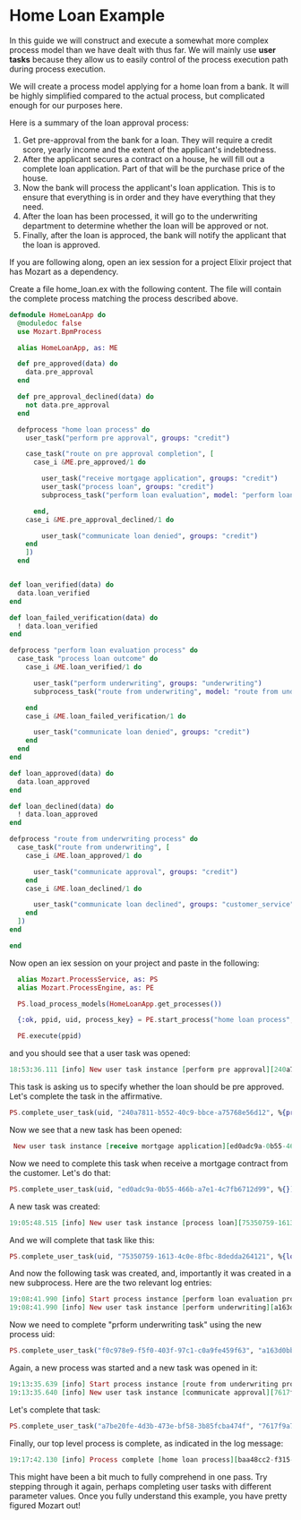 # Home Loan Example

In this guide we will construct and execute a somewhat more complex process model than we have dealt with thus far. We will mainly use **user tasks** because they allow us to easily control of the process execution path during process execution.

We will create a process model applying for a home loan from a bank. It will be highly simplified compared to the actual process, but complicated enough for our purposes here.

Here is a summary of the loan approval process:

1. Get pre-approval from the bank for a loan. They will require a credit score, yearly income and the extent of the applicant's indebtedness.
1. After the applicant secures a contract on a house, he will fill out a complete loan application. Part of that will be the purchase price of the house.
1. Now the bank will process the applicant's loan application. This is to ensure that everything is in order and they have everything that they need.
1. After the loan has been processed, it will go to the underwriting department to determine whether the loan will be approved or not.
1. Finally, after the loan is approced, the bank will notify the applicant that the loan is approved.

If you are following along, open an iex session for a project Elixir project that has Mozart as a dependency.

Create a file home_loan.ex with the following content. The file will contain the complete process matching the process described above.

```elixir
defmodule HomeLoanApp do
  @moduledoc false
  use Mozart.BpmProcess

  alias HomeLoanApp, as: ME

  def pre_approved(data) do
    data.pre_approval
  end

  def pre_approval_declined(data) do
    not data.pre_approval
  end

  defprocess "home loan process" do
    user_task("perform pre approval", groups: "credit")

    case_task("route on pre approval completion", [
      case_i &ME.pre_approved/1 do

        user_task("receive mortgage application", groups: "credit")
        user_task("process loan", groups: "credit")
        subprocess_task("perform loan evaluation", model: "perform loan evaluation process")

      end,
    case_i &ME.pre_approval_declined/1 do

        user_task("communicate loan denied", groups: "credit")
    end
    ])
  end


def loan_verified(data) do
  data.loan_verified
end

def loan_failed_verification(data) do
  ! data.loan_verified
end

defprocess "perform loan evaluation process" do
  case_task "process loan outcome" do
    case_i &ME.loan_verified/1 do

      user_task("perform underwriting", groups: "underwriting")
      subprocess_task("route from underwriting", model: "route from underwriting process")

    end
    case_i &ME.loan_failed_verification/1 do

      user_task("communicate loan denied", groups: "credit")
    end
  end
end

def loan_approved(data) do
  data.loan_approved
end

def loan_declined(data) do
  ! data.loan_approved
end

defprocess "route from underwriting process" do
  case_task("route from underwriting", [
    case_i &ME.loan_approved/1 do

      user_task("communicate approval", groups: "credit")
    end
    case_i &ME.loan_declined/1 do

      user_task("communicate loan declined", groups: "customer_service")
    end
  ])
end

end

```

Now open an iex session on your project and paste in the following:

```elixir
  alias Mozart.ProcessService, as: PS
  alias Mozart.ProcessEngine, as: PE

  PS.load_process_models(HomeLoanApp.get_processes())

  {:ok, ppid, uid, process_key} = PE.start_process("home loan process", %{})

  PE.execute(ppid)

```

and you should see that a user task was opened:

```elixir
18:53:36.111 [info] New user task instance [perform pre approval][240a7811-b552-40c9-bbce-a75768e56d12]
```

This task is asking us to specify whether the loan should be pre approved. Let's complete the task in the affirmative.

```elixir
PS.complete_user_task(uid, "240a7811-b552-40c9-bbce-a75768e56d12", %{pre_approval: true})

```

Now we see that a new task has been opened:

```elixir
 New user task instance [receive mortgage application][ed0adc9a-0b55-466b-a7e1-4c7fb6712d99]
```

Now we need to complete this task when receive a mortgage contract from the customer. Let's do that:

```elixir
PS.complete_user_task(uid, "ed0adc9a-0b55-466b-a7e1-4c7fb6712d99", %{})

```

A new task was created:

```elixir
19:05:48.515 [info] New user task instance [process loan][75350759-1613-4c0e-8fbc-8dedda264121]
```

And we will complete that task like this:

```elixir
PS.complete_user_task(uid, "75350759-1613-4c0e-8fbc-8dedda264121", %{loan_verified: true})

```

And now the following task was created, and, importantly it was created in a new subprocess. Here are the two relevant log entries:

```elixir
19:08:41.990 [info] Start process instance [perform loan evaluation process][f0c978e9-f5f0-403f-97c1-c0a9fe459f63]
19:08:41.990 [info] New user task instance [perform underwriting][a163d0bb-a5c2-43b9-93bf-25beb4961238]
```

Now we need to complete "prform underwriting task" using the new process uid:

```elixir
PS.complete_user_task("f0c978e9-f5f0-403f-97c1-c0a9fe459f63", "a163d0bb-a5c2-43b9-93bf-25beb4961238", %{loan_approved: true})

```

Again, a new process was started and a new task was opened in it:

```elixir
19:13:35.639 [info] Start process instance [route from underwriting process][a7be20fe-4d3b-473e-bf58-3b85fcba474f]
19:13:35.640 [info] New user task instance [communicate approval][7617f9a7-660c-48f1-bf29-698f6eaa9d6e]
```

Let's complete that task:

```elixir
PS.complete_user_task("a7be20fe-4d3b-473e-bf58-3b85fcba474f", "7617f9a7-660c-48f1-bf29-698f6eaa9d6e", %{})

```

Finally, our top level process is complete, as indicated in the log message:

```elixir
19:17:42.130 [info] Process complete [home loan process][baa48cc2-f315-48f4-a4f1-97da78a16fe7]
```

This might have been a bit much to fully comprehend in one pass. Try stepping through it again, perhaps completing user tasks with different parameter values. Once you fully understand this example, you have pretty figured Mozart out!